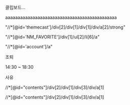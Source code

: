 클립보드...

aaaaaaaaaaaaaaaaaaaaaaaaaaaaaaaaaaaaaaaaaaaaa

"//*[@id='themecast']/div[2]/div[1]/div[1]/div/a[2]/strong"

"//*[@id='NM_FAVORITE']/div[1]/ul[2]/li[6]/a"

"//*[@id='account']/a"

조퇴

14:30 ~ 18:30

사유 









//*[@id="contents"]/div[2]/div[1]/div[3]/div/a[1]

//*[@id="contents"]/div[2]/div[1]/div[3]/div/a[1]




